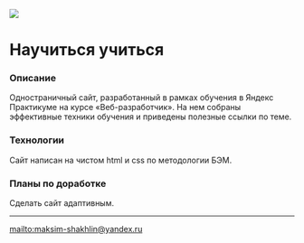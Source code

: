 ![](https://i.ibb.co/FDhv9CR/readme-header-pic.png)
# Научиться учиться
### Описание
Одностраничный сайт, разработанный в рамках обучения в Яндекс Практикуме на курсе «Веб-разработчик». На нем собраны эффективные техники обучения и приведены полезные ссылки по теме.
### Технологии
Сайт написан на чистом html и css по методологии БЭМ.
### Планы по доработке
Сделать сайт адаптивным.

------------
<mailto:maksim-shakhlin@yandex.ru>
